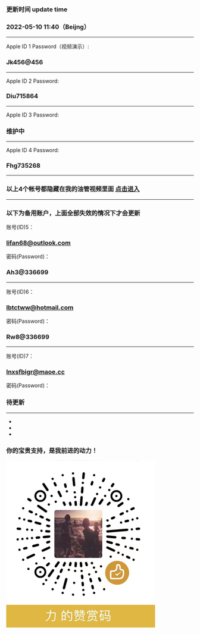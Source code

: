 
### 更新时间 update time
### 2022-05-10   11:40（Beijng）
---

Apple ID 1 Password（视频演示）:

### Jk456@456
---
Apple ID 2 Password:

### Diu715864
---
Apple ID 3 Password:

### 维护中
---
Apple ID 4 Password:

### Fhg735268
---

### 以上4个帐号都隐藏在我的油管视频里面  [点击进入](https://www.youtube.com/channel/UCXPSzwcs0pspPTAI2rcaBgQ "悬停显示")
-------------------------------------------
### 以下为备用账户，上面全部失效的情况下才会更新

账号(ID)5：
### lifan68@outlook.com
密码(Password)：
### Ah3@336699

-------------------------------------------
账号(ID)6：
### lbtctww@hotmail.com
密码(Password)：
### Rw8@336699

-------------------------------------------
账号(ID)7：
### lnxsfbigr@maoe.cc
密码(Password)：
### 待更新
-------------------------------------------
-
-
-






   ### 你的宝贵支持，是我前进的动力！

![weixin](https://github.com/raoli1986/raoli1986.github.io/blob/main/weixinS.jpg)
